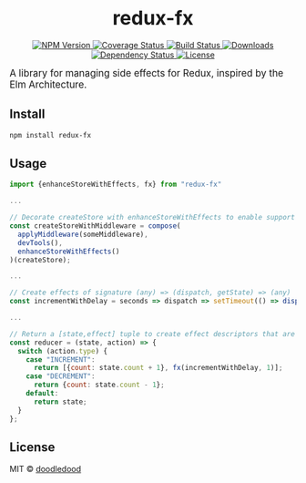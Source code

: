 <big><h1 align="center">redux-fx</h1></big>

<p align="center">
  <a href="https://npmjs.org/package/redux-fx">
    <img src="https://img.shields.io/npm/v/redux-fx.svg?style=flat-square"
         alt="NPM Version">
  </a>

  <a href="https://coveralls.io/r/doodledood/redux-fx">
    <img src="https://img.shields.io/coveralls/doodledood/redux-fx.svg?style=flat-square"
         alt="Coverage Status">
  </a>

  <a href="https://travis-ci.org/doodledood/redux-fx">
    <img src="https://img.shields.io/travis/doodledood/redux-fx.svg?style=flat-square"
         alt="Build Status">
  </a>

  <a href="https://npmjs.org/package/redux-fx">
    <img src="http://img.shields.io/npm/dm/redux-fx.svg?style=flat-square"
         alt="Downloads">
  </a>

  <a href="https://david-dm.org/doodledood/redux-fx.svg">
    <img src="https://david-dm.org/doodledood/redux-fx.svg?style=flat-square"
         alt="Dependency Status">
  </a>

  <a href="https://github.com/doodledood/redux-fx/blob/master/LICENSE">
    <img src="https://img.shields.io/npm/l/redux-fx.svg?style=flat-square"
         alt="License">
  </a>
</p>

<p><big>
A library for managing side effects for Redux, inspired by the Elm Architecture.
</big></p>


## Install

```sh
npm install redux-fx
```

## Usage

```js
import {enhanceStoreWithEffects, fx} from "redux-fx"

...

// Decorate createStore with enhanceStoreWithEffects to enable support for effects 
const createStoreWithMiddleware = compose(
  applyMiddleware(someMiddleware),
  devTools(),
  enhanceStoreWithEffects()
)(createStore);

...

// Create effects of signature (any) => (dispatch, getState) => (any)
const incrementWithDelay = seconds => dispatch => setTimeout(() => dispatch({type: "INCREMENT"}), seconds * 1000);

...

// Return a [state,effect] tuple to create effect descriptors that are fully testable.
const reducer = (state, action) => {
  switch (action.type) {
    case "INCREMENT":
      return [{count: state.count + 1}, fx(incrementWithDelay, 1)];
    case "DECREMENT":
      return {count: state.count - 1};
    default:
      return state;
  }
};

```

## License

MIT © [doodledood](http://github.com/doodledood)

[npm-url]: https://npmjs.org/package/redux-fx
[npm-image]: https://img.shields.io/npm/v/redux-fx.svg?style=flat-square

[travis-url]: https://travis-ci.org/doodledood/redux-fx
[travis-image]: https://img.shields.io/travis/doodledood/redux-fx.svg?style=flat-square

[coveralls-url]: https://coveralls.io/r/doodledood/redux-fx
[coveralls-image]: https://img.shields.io/coveralls/doodledood/redux-fx.svg?style=flat-square

[depstat-url]: https://david-dm.org/doodledood/redux-fx
[depstat-image]: https://david-dm.org/doodledood/redux-fx.svg?style=flat-square

[download-badge]: http://img.shields.io/npm/dm/redux-fx.svg?style=flat-square
